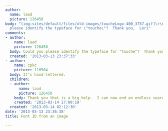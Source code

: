 ```yaml
---
author:
  name: laad
  picture: 126450
body: "[img:sites/default/files/old-images/toucheLogo-400_3757.gif]\r\n\r\nCould you
  please identify the typeface for \"touche\"?  Thank you,  Lori"
comments:
- author:
    name: laad
    picture: 126450
  body: Could you please identify the typeface for "touche"?  Thank you for your help.  Lori
  created: '2013-03-13 23:37:33'
- author:
    name: cpkc
    picture: 110504
  body: It's hand-lettered.
  children:
  - author:
      name: laad
      picture: 126450
    body: Thank you that is a big help.  I can now end an endless search.
    created: '2013-03-14 17:00:19'
  created: '2013-03-14 02:12:30'
date: '2013-03-13 23:36:38'
title: Font ID from an image

---
```

